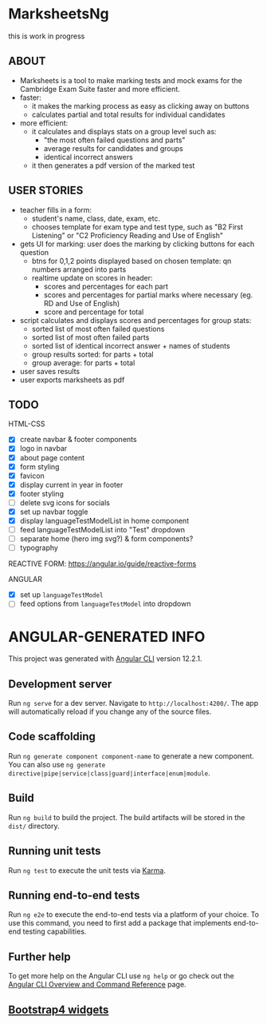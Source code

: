 # MarksheetsNg

this is work in progress

## ABOUT

* Marksheets is a tool to make marking tests and mock exams for the Cambridge Exam Suite faster and more efficient.
* faster:
  + it makes the marking process as easy as clicking away on buttons
  + calculates partial and total results for individual candidates
* more efficient:
  + it calculates and displays stats on a group level such as:
    - "the most often failed questions and parts"
    - average results for candidates and groups
    - identical incorrect answers
  + it then generates a pdf version of the marked test

## USER STORIES

* teacher fills in a form:
  + student's name, class, date, exam, etc.
  + chooses template for exam type and test type, such as "B2 First Listening" or "C2 Proficiency Reading and Use of English"
* gets UI for marking: user does the marking by clicking buttons for each question
  + btns for 0,1,2 points displayed based on chosen template: qn numbers arranged into parts
  + realtime update on scores in header:
    - scores and percentages for each part
    - scores and percentages for partial marks where necessary (eg. RD and Use of English)
    - score and percentage for total
* script calculates and displays scores and percentages for group stats:
  + sorted list of most often failed questions
  + sorted list of most often failed parts
  + sorted list of identical incorrect answer + names of students
  + group results sorted: for parts + total
  + group average: for parts + total
* user saves results
* user exports marksheets as pdf

## TODO

HTML-CSS
- [x] create navbar & footer components
- [x] logo in navbar
- [x] about page content
- [x] form styling
- [x] favicon
- [x] display current in year in footer
- [x] footer styling
- [ ] delete svg icons for socials
- [x] set up navbar toggle
- [x] display languageTestModelList in home component
- [ ] feed languageTestModelList into "Test" dropdown
- [ ] separate home (hero img svg?) & form components?
- [ ] typography

REACTIVE FORM:
https://angular.io/guide/reactive-forms

ANGULAR
- [x] set up `languageTestModel`
- [ ] feed options from `languageTestModel` into dropdown

# ANGULAR-GENERATED INFO

This project was generated with [Angular CLI](https://github.com/angular/angular-cli) version 12.2.1.

## Development server

Run `ng serve` for a dev server. Navigate to `http://localhost:4200/`. The app will automatically reload if you change any of the source files.

## Code scaffolding

Run `ng generate component component-name` to generate a new component. You can also use `ng generate directive|pipe|service|class|guard|interface|enum|module`.

## Build

Run `ng build` to build the project. The build artifacts will be stored in the `dist/` directory.

## Running unit tests

Run `ng test` to execute the unit tests via [Karma](https://karma-runner.github.io).

## Running end-to-end tests

Run `ng e2e` to execute the end-to-end tests via a platform of your choice. To use this command, you need to first add a package that implements end-to-end testing capabilities.

## Further help

To get more help on the Angular CLI use `ng help` or go check out the [Angular CLI Overview and Command Reference](https://angular.io/cli) page.

## [Bootstrap4 widgets](https://ng-bootstrap.github.io/#/home)
